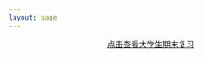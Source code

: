 ```yaml
---
layout: page
---
```

<script setup>
import {
  VPTeamPage,
  VPTeamPageTitle,
  VPTeamMembers
} from 'vitepress/theme'

const members = [
  {
    avatar: 'https://p-pc-weboff.byteimg.com/tos-cn-i-9r5gewecjs/oMVjVzThZD9NDg6s0gBeSEGkEJ9lmAzRH6HAfB',
    name: 'Mark Bang',
    title: 'Creator',
    links: [
      { icon: 'github', link: 'https://github.com/markbang' },
    ]
  },
  {
    avatar: 'https://p-pc-weboff.byteimg.com/tos-cn-i-9r5gewecjs/ooTNdfzqzIGSFaFbeuIHBqnL2Fy8DBReCAAR5J',
    name: 'Hui',
    title: 'Creator',
    links: [
      { icon: 'github', link: 'https://github.com/Hui-hub507' },
    ]
  },
]
</script>

<VPTeamPage>
  <VPTeamPageTitle>
    <template #title>
      我们的团队
    </template>
    <template #lead>
      我们团队是由以下两人组成，也是本站的两位文章编写者
    </template>
  </VPTeamPageTitle>
  <VPTeamMembers
    :members="members"
  />
</VPTeamPage>
<center style="font-size: 14px; color: #666;">
  <a href="https://cnblogs.com/bangwu" target="_blank">
    点击查看大学生期末复习
  </a>
</center>